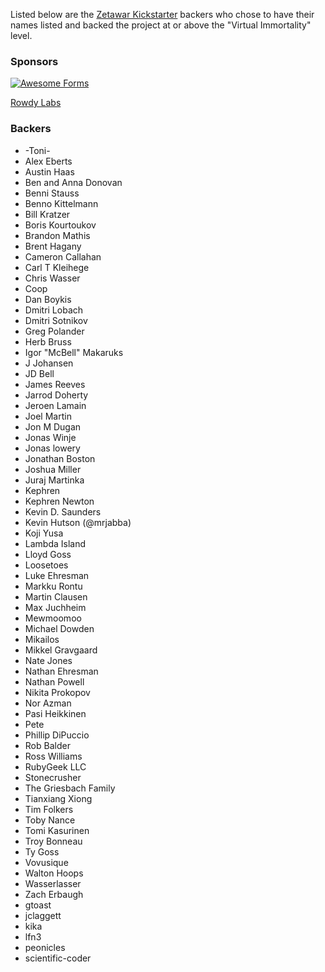 Listed below are the [Zetawar Kickstarter](https://www.kickstarter.com/projects/311016908/zetawar/)
backers who chose to have their names listed and backed the project at or above the
"Virtual Immortality" level.

### Sponsors

[![Awesome Forms](https://awesomeforms.com/assets/logotype-0e39fee9805478f7769f0e25cb16b6e2.png)](https://awesomeforms.com)

[Rowdy Labs](http://www.rowdylabs.com)

### Backers

- -Toni-
- Alex Eberts
- Austin Haas
- Ben and Anna Donovan
- Benni Stauss
- Benno Kittelmann
- Bill Kratzer
- Boris Kourtoukov
- Brandon Mathis
- Brent Hagany
- Cameron Callahan
- Carl T Kleihege
- Chris Wasser
- Coop
- Dan Boykis
- Dmitri Lobach
- Dmitri Sotnikov
- Greg Polander
- Herb Bruss
- Igor "McBell" Makaruks
- J Johansen
- JD Bell
- James Reeves
- Jarrod Doherty
- Jeroen Lamain
- Joel Martin
- Jon M Dugan
- Jonas Winje
- Jonas lowery
- Jonathan Boston
- Joshua Miller
- Juraj Martinka
- Kephren
- Kephren Newton
- Kevin D. Saunders
- Kevin Hutson (@mrjabba)
- Koji Yusa
- Lambda Island
- Lloyd Goss
- Loosetoes
- Luke Ehresman
- Markku Rontu
- Martin Clausen
- Max Juchheim
- Mewmoomoo
- Michael Dowden
- Mikailos
- Mikkel Gravgaard
- Nate Jones
- Nathan Ehresman
- Nathan Powell
- Nikita Prokopov
- Nor Azman
- Pasi Heikkinen
- Pete
- Phillip DiPuccio
- Rob Balder
- Ross Williams
- RubyGeek LLC
- Stonecrusher
- The Griesbach Family
- Tianxiang Xiong
- Tim Folkers
- Toby Nance
- Tomi Kasurinen
- Troy Bonneau
- Ty Goss
- Vovusique
- Walton Hoops
- Wasserlasser
- Zach Erbaugh
- gtoast
- jclaggett
- kika
- lfn3
- peonicles
- scientific-coder
